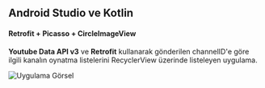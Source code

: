 ## Android Studio ve Kotlin
#### Retrofit + Picasso + CircleImageView

**Youtube Data API v3** ve **Retrofit** kullanarak gönderilen channelID'e göre ilgili kanalın oynatma listelerini RecyclerView üzerinde listeleyen uygulama.

![Uygulama Görsel](http://url/to/https://i.hizliresim.com/1pDLv5.png)
